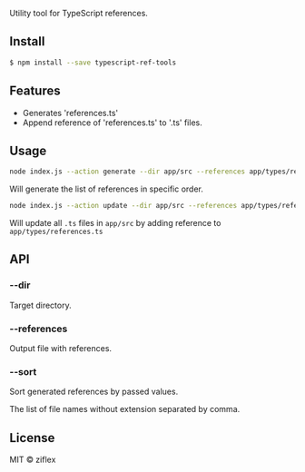 Utility tool for TypeScript references. 


## Install

```sh
$ npm install --save typescript-ref-tools
```

## Features

* Generates 'references.ts'
* Append reference of 'references.ts' to '.ts' files.

## Usage

```sh
node index.js --action generate --dir app/src --references app/types/references.ts --sort App,Log
```

Will generate the list of references in specific order.


```sh
node index.js --action update --dir app/src --references app/types/references.ts 
```

Will update all ```.ts``` files in ```app/src``` by adding reference to ```app/types/references.ts```

## API

### --dir

Target directory.

### --references

Output file with references.

### --sort

Sort generated references by passed values. 

The list of file names without extension separated by comma.

## License

MIT © ziflex
